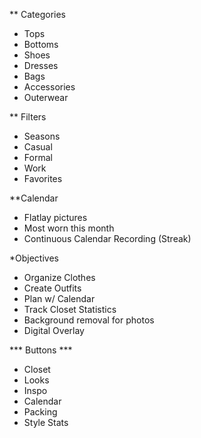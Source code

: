 ** Categories
- Tops
- Bottoms
- Shoes
- Dresses
- Bags
- Accessories
- Outerwear

** Filters
- Seasons
- Casual
- Formal
- Work
- Favorites

**Calendar
- Flatlay pictures
- Most worn this month
- Continuous Calendar Recording (Streak)

*Objectives
- Organize Clothes
- Create Outfits
- Plan w/ Calendar
- Track Closet Statistics
- Background removal for photos
- Digital Overlay

*** Buttons ***
- Closet
- Looks
- Inspo
- Calendar
- Packing
- Style Stats